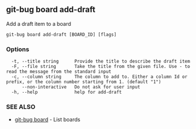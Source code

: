 ## git-bug board add-draft

Add a draft item to a board

```
git-bug board add-draft [BOARD_ID] [flags]
```

### Options

```
  -t, --title string      Provide the title to describe the draft item
  -F, --file string       Take the title from the given file. Use - to read the message from the standard input
  -c, --column string     The column to add to. Either a column Id or prefix, or the column number starting from 1. (default "1")
      --non-interactive   Do not ask for user input
  -h, --help              help for add-draft
```

### SEE ALSO

* [git-bug board](git-bug_board.md)	 - List boards

